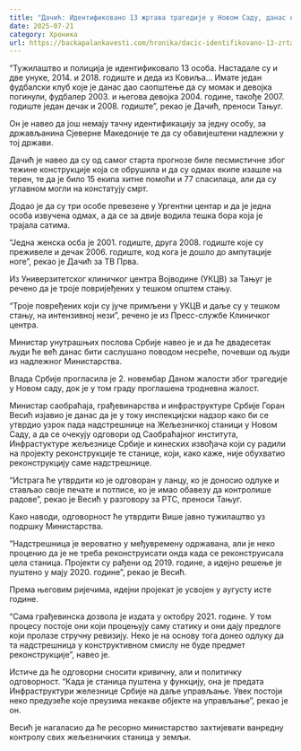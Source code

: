 ```yaml
---
title: "Дачић: Идентификовано 13 жртава трагедије у Новом Саду, данас крећу саслушања"
date: 2025-07-21
category: Хроника
url: https://backapalankavesti.com/hronika/dacic-identifikovano-13-zrtava-tragedije-u-novom-sadu-danas-krecu-saslusanja/
---
```


“Тужилаштво и полиција је идентификовало 13 особа. Настадале су и две унуке, 2014. и 2018. годиште и деда из Ковиља… Имате један фудбалски клуб које је данас дао саопштење да су момак и девојка погинули, фудбалер 2003. и његова девојка 2004. године, такође 2007. годиште један дечак и 2008. годиште”, рекао је Дачић, преноси Тањуг.

Он је навео да још немају тачну идентификацију за једну особу, за држављанина Сјеверне Македоније те да су обавијештени надлежни у тој држави.

Дачић је навео да су од самог старта прогнозе биле песмистичне због тежине конструкције која се обрушила и да су одмах екипе изашле на терен, те да је било 15 екипа хитне помоћи и 77 спасилаца, али да су углавном могли на констатују смрт.

Додао је да су три особе превезене у Ургентни центар и да је једна особа извучена одмах, а да се за двије водила тешка бора која је трајала сатима.

“Једна женска осба је 2001. годиште, друга 2008. годиште које су преживеле и дечак 2006. годиште, код кога је дошло до ампутације ноге”, рекао је Дачић за ТВ Прва.

Из Универзитетског клиничког центра Војводине (УКЦВ) за Тањуг је речено да је троје повријеђених у тешком општем стању.

“Троје повређених који су јуче примљени у УКЦВ и даље су у тешком стању, на интензивној нези”, речено је из Пресс-службе Клиничког центра.

Министар унутрашњих послова Србије навео је и да ће двадесетак људи ће већ данас бити саслушано поводом несреће, почевши од људи из надлежног Министарства.

Влада Србије прогласила је 2. новембар Даном жалости због трагедије у Новом саду, док је у том граду проглашена тродневна жалост.

Министар саобраћаја, грађевинарства и инфраструктуре Србије Горан Весић изјавио је данас да је у току инспекцијски надзор како би се утврдио узрок пада надстрешнице на Жељезничкој станици у Новом Саду, а да се очекују одговори од Саобраћајног института, Инфрастуктуре жељезнице Србије и кинеских извођача који су радили на пројекту реконструкције те станице, који, како каже, није обухватио реконструкцију саме надстрешнице.

“Истрага ће утврдити ко је одговоран у ланцу, ко је доносио одлуке и стављао своје печате и потписе, ко је имао обавезу да контролише радове”, рекао је Весић у разговору за РТС, преноси Тањуг.

Како наводи, одговорност ће утврдити Више јавно тужилаштво уз подршку Министарства.

“Надстрешница је вероватно у међувремену одржавана, али је неко проценио да је не треба реконструисати онда када се реконструисала цела станица. Пројекти су рађени од 2019. године, а идејно решење је пуштено у мају 2020. године”, рекао је Весић.

Према његовим ријечима, идејни пројекат је усвојен у аугусту исте године.

“Сама грађевинска дозвола је издата у октобру 2021. године. У том процесу постоје они који процењују саму статику и они дају предлоге који пролазе стручну ревизију. Неко је на основу тога донео одлуку да та надстрешница у конструктивном смислу не буде предмет реконструкције”, навео је.

Истиче да ће одговорни сносити кривичну, али и политичку одговорност. “Када је станица пуштена у функцију, она је предата Инфраструктури железнице Србије на даље управљање. Увек постоји неко предузеће које преузима некакве објекте на управљање”, рекао је он.

Весић је нагаласио да ће ресорно министарство захтијевати ванредну контролу свих жељезничких станица у земљи.
